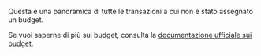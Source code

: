 Questa è una panoramica di tutte le transazioni a cui non è stato assegnato un budget.

Se vuoi saperne di più sui budget, consulta la [documentazione ufficiale sui budget](https://docs.firefly-iii.org/concepts/budgets).